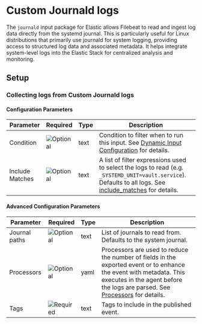 # Custom Journald logs

The `journald` input package for Elastic allows Filebeat to read and ingest log data directly from the systemd journal. This is particularly useful for Linux distributions that primarily use journald for system logging, providing access to
structured log data and associated metadata. It helps integrate system-level logs into the Elastic Stack for centralized analysis and monitoring.


## Setup

### Collecting logs from Custom Journald logs

#### Configuration Parameters

| Parameter |  Required | Type | Description |
| --- | --- | --- | --- |
| Condition | ![Optional](https://img.shields.io/badge/✘-fed10c?style=flat) | text | Condition to filter when to run this input. See [Dynamic Input Configuration](https://www.elastic.co/guide/en/fleet/current/dynamic-input-configuration.html) for details.  |
| Include Matches | ![Optional](https://img.shields.io/badge/✘-fed10c?style=flat) | text | A list of filter expressions used to select the logs to read (e.g. `_SYSTEMD_UNIT=vault.service`). Defaults to all logs. See [include_matches](https://www.elastic.co/guide/en/beats/filebeat/7.x/filebeat-input-journald.html#filebeat-input-journald-include-matches) for details.   |

#### Advanced Configuration Parameters

| Parameter |  Required | Type | Description |
| --- | --- | --- | --- |
| Journal paths | ![Optional](https://img.shields.io/badge/✘-fed10c?style=flat) | text | List of journals to read from. Defaults to the system journal.   |
| Processors | ![Optional](https://img.shields.io/badge/✘-fed10c?style=flat) | yaml | Processors are used to reduce the number of fields in the exported event or to enhance the event with metadata.  This executes in the agent before the logs are parsed. See [Processors](https://www.elastic.co/guide/en/beats/filebeat/current/filtering-and-enhancing-data.html) for details.   |
| Tags | ![Required](https://img.shields.io/badge/✔-93c93e?style=flat) | text | Tags to include in the published event.   |

